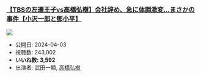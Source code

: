 ### [【TBSの左遷王子vs高橋弘樹】会社辞め、急に体調激変…まさかの事件【小沢一郎と鄧小平】](https://www.youtube.com/watch?v=yp3qPdXOu1g)
[![](https://img.youtube.com/vi/yp3qPdXOu1g/sddefault.jpg)](https://www.youtube.com/watch?v=yp3qPdXOu1g)
-   公開日: 2024-04-03
-   視聴数: 243,002
-   **いいね数: 3,592**
-   出演者: 武田一顯, [高橋弘樹](/rehacq_fan/people/高橋弘樹 "wikilink")
